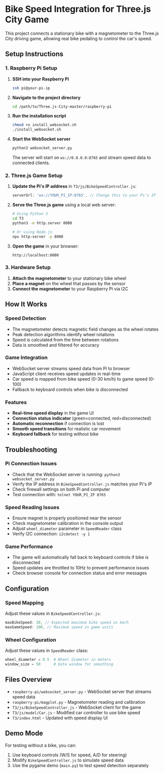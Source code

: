 # Bike Speed Integration for Three.js City Game

This project connects a stationary bike with a magnetometer to the Three.js City driving game, allowing real bike pedaling to control the car's speed.

## Setup Instructions

### 1. Raspberry Pi Setup

1. **SSH into your Raspberry Pi**
   ```bash
   ssh pi@your-pi-ip
   ```

2. **Navigate to the project directory**
   ```bash
   cd /path/to/Three.js-City-master/raspberry-pi
   ```

3. **Run the installation script**
   ```bash
   chmod +x install_websocket.sh
   ./install_websocket.sh
   ```

4. **Start the WebSocket server**
   ```bash
   python3 websocket_server.py
   ```

   The server will start on `ws://0.0.0.0:8765` and stream speed data to connected clients.

### 2. Three.js Game Setup

1. **Update the Pi's IP address** in `T3/js/BikeSpeedController.js`:
   ```javascript
   serverUrl: 'ws://YOUR_PI_IP:8765', // Change this to your Pi's IP
   ```

2. **Serve the Three.js game** using a local web server:
   ```bash
   # Using Python 3
   cd T3
   python3 -m http.server 8000
   
   # Or using Node.js
   npx http-server -p 8000
   ```

3. **Open the game** in your browser:
   ```
   http://localhost:8000
   ```

### 3. Hardware Setup

1. **Attach the magnetometer** to your stationary bike wheel
2. **Place a magnet** on the wheel that passes by the sensor
3. **Connect the magnetometer** to your Raspberry Pi via I2C

## How It Works

### Speed Detection
- The magnetometer detects magnetic field changes as the wheel rotates
- Peak detection algorithms identify wheel rotations
- Speed is calculated from the time between rotations
- Data is smoothed and filtered for accuracy

### Game Integration
- WebSocket server streams speed data from Pi to browser
- JavaScript client receives speed updates in real-time
- Car speed is mapped from bike speed (0-30 km/h) to game speed (0-100)
- Fallback to keyboard controls when bike is disconnected

### Features
- **Real-time speed display** in the game UI
- **Connection status indicator** (green=connected, red=disconnected)
- **Automatic reconnection** if connection is lost
- **Smooth speed transitions** for realistic car movement
- **Keyboard fallback** for testing without bike

## Troubleshooting

### Pi Connection Issues
- Check that the WebSocket server is running: `python3 websocket_server.py`
- Verify the IP address in `BikeSpeedController.js` matches your Pi's IP
- Check firewall settings on both Pi and computer
- Test connection with: `telnet YOUR_PI_IP 8765`

### Speed Reading Issues
- Ensure magnet is properly positioned near the sensor
- Check magnetometer calibration in the console output
- Adjust `wheel_diameter` parameter in `SpeedReader` class
- Verify I2C connection: `i2cdetect -y 1`

### Game Performance
- The game will automatically fall back to keyboard controls if bike is disconnected
- Speed updates are throttled to 10Hz to prevent performance issues
- Check browser console for connection status and error messages

## Configuration

### Speed Mapping
Adjust these values in `BikeSpeedController.js`:
```javascript
maxBikeSpeed: 30, // Expected maximum bike speed in km/h
maxGameSpeed: 100, // Maximum speed in game units
```

### Wheel Configuration
Adjust these values in `SpeedReader` class:
```python
wheel_diameter = 0.5  # Wheel diameter in meters
window_size = 50      # Data window for smoothing
```

## Files Overview

- `raspberry-pi/websocket_server.py` - WebSocket server that streams speed data
- `raspberry-pi/magplot.py` - Magnetometer reading and calibration
- `T3/js/BikeSpeedController.js` - WebSocket client for the game
- `T3/js/model/Car.js` - Modified car controller to use bike speed
- `T3/index.html` - Updated with speed display UI

## Demo Mode

For testing without a bike, you can:
1. Use keyboard controls (W/S for speed, A/D for steering)
2. Modify `BikeSpeedController.js` to simulate speed data
3. Use the pygame demo (`main.py`) to test speed detection separately 